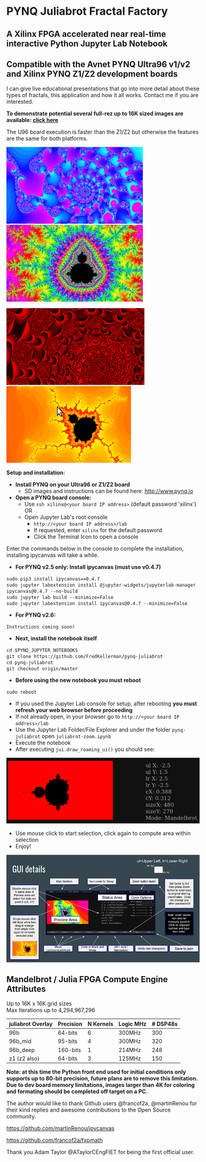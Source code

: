 # PYNQ Juliabrot Fractal Factory
## A Xilinx FPGA accelerated near real-time interactive Python Jupyter Lab Notebook
## Compatible with the Avnet PYNQ Ultra96 v1/v2 and Xilinx PYNQ Z1/Z2 development boards
I can give live educational presentations that go into more detail about these types of fractals, this application and how it all works.  Contact me if you are interested.

**To demonstrate potential several full-rez up to 16K sized images are available: [click here](https://bit.ly/3lBTm1S)**

The U96 board execution is faster than the Z1/Z2 but otherwise the features are the same for both platforms.

![fractal1](./large-images/f6m.png) ![fractal2](./large-images/f7m.png)

![fractal3](./large-images/f5m.png) ![zoomit](./large-images/zoom.gif)

**Setup and installation:**

* **Install PYNQ on your Ultra96 or Z1/Z2 board**
   * SD images and instructions can be found here: http://www.pynq.io
* **Open a PYNQ board console:**
   * Use `ssh xilinx@<your board IP address>` (default password 'xilinx') OR
   * Open Jupyter Lab's root console
      * `http://<your board IP address>/lab`
      * If requested, enter `xilinx` for the default password
      * Click the Terminal Icon to open a console

Enter the commands below in the console to complete the installation, installing ipycanvas will take a while.

* **For PYNQ v2.5 only: Install ipycanvas (must use v0.4.7)**

``` shell
sudo pip3 install ipycanvas==0.4.7
sudo jupyter labextension install @jupyter-widgets/jupyterlab-manager ipycanvas@0.4.7 --no-build
sudo jupyter lab build --minimize=False
sudo jupyter labextension install ipycanvas@0.4.7 --minimize=False

```

* **For PYNQ v2.6:**
``` shell
Instructions coming soon!
```

* **Next, install the notebook itself**

``` shell
cd $PYNQ_JUPYTER_NOTEBOOKS
git clone https://github.com/FredKellerman/pynq-juliabrot
cd pynq-juliabrot
git checkout origin/master

```

* **Before using the new notebook you must reboot**

```shell
sudo reboot

```

* If you used the Jupyter Lab console for setup, after rebooting **you must refresh your web browser before proceeding**
* If not already open, in your browser go to `http://<your board IP address>/lab`
* Use the Jupyter Lab Folder/File Explorer and under the folder `pynq-juliabrot` open `juliabrot-zoom.ipynb`
* Execute the notebook
* After executing `jui.draw_roaming_ui()` you should see:

![gui](./large-images/start.png)

* Use mouse click to start selection, click again to compute area within selection
* Enjoy!

![interface](./large-images/gui.gif)

## Mandelbrot / Julia FPGA Compute Engine Attributes  

Up to 16K x 16K grid sizes  
Max Iterations up to 4,294,967,296

| juliabrot Overlay   | Precision | N Kernels | Logic MHz | # DSP48s |
| --- | --- | --- | --- | --- |
| 96b          | 64-bits  | 6 | 300MHz | 300 |
| 96b_mid      | 95-bits  | 4 | 300MHz | 320 |
| 96b_deep     | 160-bits | 1 | 214MHz | 248 |
| z1 (z2 also) | 64-bits  | 3 | 125MHz | 150 |

**Note: at this time the Python front end used for initial conditions only supports up to 80-bit precision, future plans are to remove this limitation.  Due to dev board memory limitations, images larger than 4K for coloring and formating should be completed off target on a PC.**  

The author would like to thank Github users @francof2a, @martinRenou for their kind replies and awesome contributions to the Open Source community.

https://github.com/martinRenou/ipycanvas

https://github.com/francof2a/fxpmath

Thank you Adam Taylor @ATaylorCEngFIET for being the first official user.
